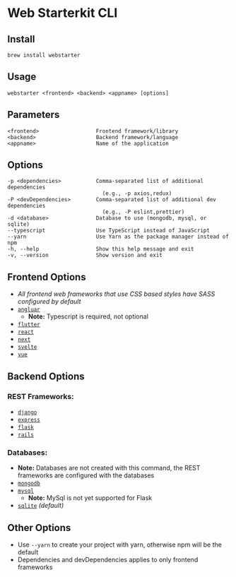 # Web Starterkit CLI

## Install

```
brew install webstarter
```

## Usage

```
webstarter <frontend> <backend> <appname> [options]
```

## **Parameters**

```
<frontend>                  Frontend framework/library
<backend>                   Backend framework/language
<appname>                   Name of the application
```

## **Options**

```
-p <dependencies>           Comma-separated list of additional dependencies
                              (e.g., -p axios,redux)
-P <devDependencies>        Comma-separated list of additional dev dependencies
                              (e.g., -P eslint,prettier)
-d <database>               Database to use (mongodb, mysql, or sqlite)
--typescript                Use TypeScript instead of JavaScript
--yarn                      Use Yarn as the package manager instead of npm
-h, --help                  Show this help message and exit
-v, --version               Show version and exit

```

## **Frontend Options**

- _All frontend web frameworks that use CSS based styles have SASS configured by default_
- [`angluar`](https://angular.io/)
  - **Note:** Typescript is required, not optional
- [`flutter`](https://flutter.dev/)
- [`react`](https://reactjs.org/)
- [`next`](https://nextjs.org/)
- [`svelte`](https://kit.svelte.dev/)
- [`vue`](https://vuejs.org/)

## **Backend Options**

### REST Frameworks:

- [`django`](https://www.djangoproject.com/)
- [`express`](https://expressjs.com/)
- [`flask`](https://flask.palletsprojects.com/)
- [`rails`](https://rubyonrails.org/)

### Databases:

- **Note:** Databases are not created with this command, the REST frameworks are configured with the databases
- [`mongodb`](https://www.mongodb.com/)
- [`mysql`](https://www.mysql.com/)
  - **Note:** MySql is not yet supported for Flask
- [`sqlite`](https://www.sqlite.org/index.html) _(default)_

## **Other Options**

- Use `--yarn` to create your project with yarn, otherwise npm will be the default
- Dependencies and devDependencies applies to only frontend frameworks
